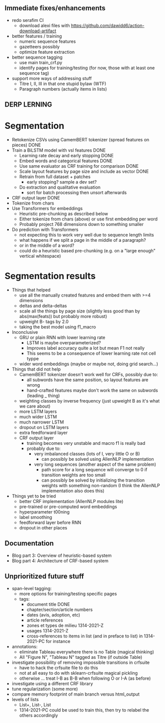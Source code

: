 Immediate fixes/enhancements
----------------------------

- redo serafim CI
  - download alexi files with https://github.com/dawidd6/action-download-artifact
- better features / training
  - numeric sequence features
  - gazetteers possibly
  - optimize feature extraction
- better sequence tagging
  - use main train_crf.py
  - identify pages for training/testing (for now, those with at least one sequence tag)
- support more ways of addressing stuff
  - Titre I, II, III in that one stupid bylaw (WTF)
  - Paragraph numbers (actually items in lists)
  
DERP LERNING
------------

Segmentation
============

- Retokenize CSVs using CamemBERT tokenizer (spread features on pieces) DONE
- Train a BiLSTM model with vsl features DONE
  - Learning rate decay and early stopping DONE
  - Embed words and categorical features DONE
  - Use same evaluator as CRF training for comparison DONE
  - Scale layout features by page size and include as vector DONE
  - Retrain from full dataset + patches
    - early stopping? sample a dev set?
  - Do extraction and qualitative evaluation
    - sort for batch processing then unsort afterwards
- CRF output layer DONE
- Tokenize from chars
- Use Transformers for embeddings
  - Heuristic pre-chunking as described below
  - Either tokenize from chars (above) or use first embedding per word
  - Probably project 768 dimensions down to something smaller
- Do prediction with Transformers
  - not expecting this to work very well due to sequence length limits
  - what happens if we split a page in the middle of a paragraph?
  - or in the middle of a word?
  - could do a heuristic based pre-chunking (e.g. on a "large
    enough" vertical whitespace)

Segmentation results
====================

- Things that helped
  - use all the manually created features and embed them with >=4 dimensions
  - deltas and delta-deltas
  - scale all the things by page size (slightly less good than by
    abs(max(feats)) but probably more robust)
  - upweight B- tags by 2.0
  - taking the best model using f1_macro
- Inconclusive
  - GRU or plain RNN with lower learning rate
    - LSTM is maybe overparameterized?
    - Improves label accuracy quite a lot but mean F1 not really
    - This seems to be a consequence of lower learning rate not cell typpe
  - wider word embeddings (maybe or maybe not, doing grid search...)
- Things that did not help
  - CamemBERT tokenizer doesn't work well for CRFs, possibly due to:
    - all subwords have the same position, so layout features are wrong
    - hand-crafted features maybe don't work the same on subwords (leading _ thing)
  - weighting classes by inverse frequency (just upweight B as it's what we care about)
  - more LSTM layers
  - much wider LSTM
  - much narrower LSTM
  - dropout on LSTM layers
  - extra feedforward layer
  - CRF output layer
    - training becomes very unstable and macro f1 is really bad
    - probably due to:
      - very imbalanced classes (lots of I, very little O or B)
        - can possibly be solved using AllenNLP implementation
      - very long sequences (another aspect of the same problem)
        - path score for a long sequence will converge to 0 if
          transition weights are too small
        - can possibly be solved by initializing the transition
          weights with something non-random (I think the AllenNLP
          implementation also does this)
- Things yet to be tried
  - better CRF implementation (AllenNLP modules lite)
  - pre-trained or pre-computed word embeddings
  - hyperparameter t00ning
  - label smoothing
  - feedforward layer before RNN
  - dropout in other places
    
Documentation
-------------

- Blog part 3: Overview of heuristic-based system
- Blog part 4: Architecture of CRF-based system

Unprioritized future stuff
--------------------------

- span-level tagging:
  - more options for training/testing specific pages
  - tags:
    - document title DONE
    - chapter/section/article numbers
    - dates (avis, adoption, etc)
    - article references
    - zones et types de milieu 1314-2021-Z
    - usages 1314-2021-Z
    - cross-references to items in list (and in preface to list) in 1314-2021-PC for instance
- annotations:
  - eliminate Tableau everywhere there is no Table (magical thinking)
  - All "Figure N", "Tableau N" tagged as Titre (if outside Table)
- investigate possibility of removing impossible transitions in crfsuite
  - have to hack the crfsuite file to do this
  - not at all easy to do with sklearn-crfsuite magical pickling
  - otherwise ... treat I-B as B-B when following O or I-A (as before)
- investigate using a different CRF library
- tune regularization (some more)
- compare memory footprint of main branch versus html_output
- levels of lists
  - List+, List-, List
  - 1314-2021-PC could be used to train this, then try to relabel the others accordingly
